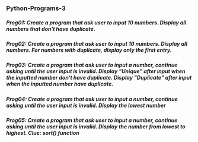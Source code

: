 ### Python-Programs-3

##### Prog01: Create a program that ask user to input 10 numbers. Display all numbers that don't have duplicate.
##### Prog02: Create a program that ask user to input 10 numbers. Display all numbers. For numbers with duplicate, display only the first entry.
##### Prog03: Create a program that ask user to input a number, continue asking until the user input is invalid. Display "Unique" after input when the inputted number don't have duplicate. Display "Duplicate" after input when the inputted number have duplicate.
##### Prog04: Create a program that ask user to input a number, continue asking until the user input is invalid. Display the lowest number
##### Prog05: Create a program that ask user to input a number, continue asking until the user input is invalid. Display the number from lowest to highest. Clue: sort() function

